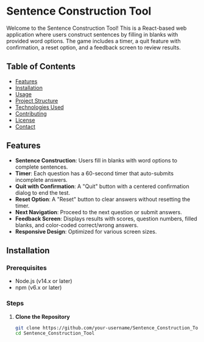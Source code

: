 # Sentence Construction Tool

Welcome to the Sentence Construction Tool! This is a React-based web application where users construct sentences by filling in blanks with provided word options. The game includes a timer, a quit feature with confirmation, a reset option, and a feedback screen to review results.

## Table of Contents
- [Features](#features)
- [Installation](#installation)
- [Usage](#usage)
- [Project Structure](#project-structure)
- [Technologies Used](#technologies-used)
- [Contributing](#contributing)
- [License](#license)
- [Contact](#contact)

## Features
- **Sentence Construction**: Users fill in blanks with word options to complete sentences.
- **Timer**: Each question has a 60-second timer that auto-submits incomplete answers.
- **Quit with Confirmation**: A "Quit" button with a centered confirmation dialog to end the test.
- **Reset Option**: A "Reset" button to clear answers without resetting the timer.
- **Next Navigation**: Proceed to the next question or submit answers.
- **Feedback Screen**: Displays results with scores, question numbers, filled blanks, and color-coded correct/wrong answers.
- **Responsive Design**: Optimized for various screen sizes.

## Installation

### Prerequisites
- Node.js (v14.x or later)
- npm (v6.x or later)

### Steps
1. **Clone the Repository**
   ```bash
   git clone https://github.com/your-username/Sentence_Construction_Tool.git
   cd Sentence_Construction_Tool
